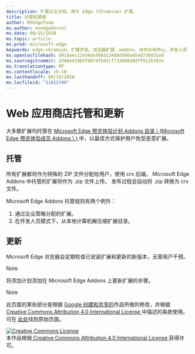 ```yaml
---
description: 扩展企业文档，用于 Edge (Chromium) 扩展。
title: 托管和更新
author: MSEdgeTeam
ms.author: msedgedevrel
ms.date: 09/15/2020
ms.topic: article
ms.prod: microsoft-edge
keywords: edge-chromium、扩展开发、浏览器扩展、addons、合作伙伴中心、开发人员
ms.openlocfilehash: d918aec12e56daf66d13488d360a454d736031e8
ms.sourcegitcommit: d360e419b5f96f4f691cf7330b0d8dff9126f82e
ms.translationtype: MT
ms.contentlocale: zh-CN
ms.lasthandoff: 09/15/2020
ms.locfileid: "11015700"
---
```

# Web 应用商店托管和更新  

大多数扩展均托管在 [Microsoft Edge 预览体验计划 Addons 目录 \ (Microsoft Edge 预览体验成员 Addons \ ) ][MicrosoftStoreExtensions] 中，以最佳方式保护用户免受恶意扩展。  

## 托管  

所有扩展都将作为特殊的 ZIP 文件分配给用户，使用 crx 后缀。  Microsoft Edge Addons 中托管的扩展将作为 .zip 文件上传。 发布过程会自动将 .zip 转换为 crx 文件。  

Microsoft Edge Addons 托管规则有两个例外：  

1.  通过企业策略分配的扩展。  
1.  在开发人员模式下，从本地计算机解压缩扩展目录。  

## 更新  

Microsoft Edge 浏览器会定期检查已安装扩展和更新的新版本，无需用户干预。  

> [!NOTE]
> 将添加计划添加在 Microsoft Edge Addons 上更新扩展的步骤。  

<!-- image links -->

<!-- links -->  

[MicrosoftStoreExtensions]: https://microsoftedge.microsoft.com/insider-addons/category/EdgeExtensions "扩展-Microsoft Edge 预览体验计划 Addons"  

> [!NOTE]
> 此页面的某些部分是根据 [Google 创建和共享的][GoogleSitePolicies]作品所做的修改，并根据[ Creative Commons Attribution 4.0 International License ][CCA4IL]中描述的条款使用。  
> 可在 [此处](https://developer.chrome.com/extensions/hosting)找到原始页面。  

[![Creative Commons License][CCby4Image]][CCA4IL]  
本作品根据[ Creative Commons Attribution 4.0 International License ][CCA4IL]获得许可。  

[CCA4IL]: https://creativecommons.org/licenses/by/4.0  
[CCby4Image]: https://i.creativecommons.org/l/by/4.0/88x31.png  
[GoogleSitePolicies]: https://developers.google.com/terms/site-policies  
